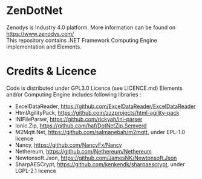 # ZenDotNet

Zenodys is Industry 4.0 platform. More information can be found on https://www.zenodys.com/<br/>
This repository contains .NET Framework Computing Engine implementation and Elements.
 
# Credits & Licence

Code is distributed under GPL3.0 Licence (see LICENCE.md)
Elements and/or Computing Engine includes following libraries :
- ExcelDataReader, https://github.com/ExcelDataReader/ExcelDataReader
- HtmlAgilityPack, https://github.com/zzzprojects/html-agility-pack
- INIFileParser, https://github.com/rickyah/ini-parser
- Ionic.Zip, https://github.com/haf/DotNetZip.Semverd
- M2Mqtt.Net, https://github.com/salmanebah/m2mqtt, under EPL-1.0 licence
- Nancy, https://github.com/NancyFx/Nancy
- Nethereum, https://github.com/Nethereum/Nethereum
- Newtonsoft.Json, https://github.com/JamesNK/Newtonsoft.Json
- SharpAESCrypt, https://github.com/kenkendk/sharpaescrypt, under LGPL-2.1 licence

